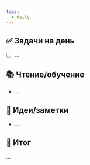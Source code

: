 ```yaml
---
tags:
  - daily
---
```

## ✅ Задачи на день  
- [ ] …

## 📚 Чтение/обучение  
- …

## 🧠 Идеи/заметки  
- …

## 📌 Итог  
...
